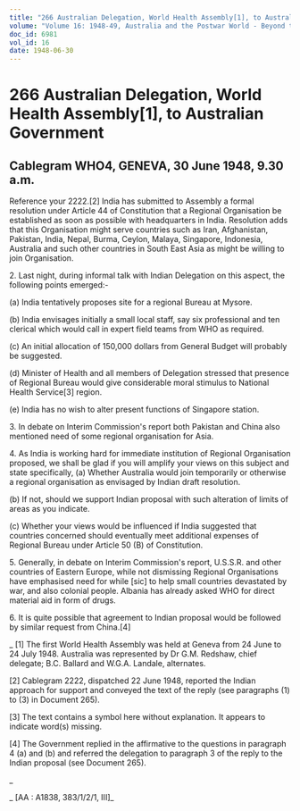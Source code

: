 ```yaml
---
title: "266 Australian Delegation, World Health Assembly[1], to Australian Government"
volume: "Volume 16: 1948-49, Australia and the Postwar World - Beyond the Region"
doc_id: 6981
vol_id: 16
date: 1948-06-30
---
```


# 266 Australian Delegation, World Health Assembly[1], to Australian Government

## Cablegram WHO4, GENEVA, 30 June 1948, 9.30 a.m.

Reference your 2222.[2] India has submitted to Assembly a formal resolution under Article 44 of Constitution that a Regional Organisation be established as soon as possible with headquarters in India. Resolution adds that this Organisation might serve countries such as Iran, Afghanistan, Pakistan, India, Nepal, Burma, Ceylon, Malaya, Singapore, Indonesia, Australia and such other countries in South East Asia as might be willing to join Organisation.

2\. Last night, during informal talk with Indian Delegation on this aspect, the following points emerged:-

(a) India tentatively proposes site for a regional Bureau at Mysore.

(b) India envisages initially a small local staff, say six professional and ten clerical which would call in expert field teams from WHO as required.

(c) An initial allocation of 150,000 dollars from General Budget will probably be suggested.

(d) Minister of Health and all members of Delegation stressed that presence of Regional Bureau would give considerable moral stimulus to National Health Service[3] region.

(e) India has no wish to alter present functions of Singapore station.

3\. In debate on Interim Commission's report both Pakistan and China also mentioned need of some regional organisation for Asia.

4\. As India is working hard for immediate institution of Regional Organisation proposed, we shall be glad if you will amplify your views on this subject and state specifically, (a) Whether Australia would join temporarily or otherwise a regional organisation as envisaged by Indian draft resolution.

(b) If not, should we support Indian proposal with such alteration of limits of areas as you indicate.

(c) Whether your views would be influenced if India suggested that countries concerned should eventually meet additional expenses of Regional Bureau under Article 50 (B) of Constitution.

5\. Generally, in debate on Interim Commission's report, U.S.S.R. and other countries of Eastern Europe, while not dismissing Regional Organisations have emphasised need for while [sic] to help small countries devastated by war, and also colonial people. Albania has already asked WHO for direct material aid in form of drugs.

6\. It is quite possible that agreement to Indian proposal would be followed by similar request from China.[4]

_ [1] The first World Health Assembly was held at Geneva from 24 June to 24 July 1948. Australia was represented by Dr G.M. Redshaw, chief delegate; B.C. Ballard and W.G.A. Landale, alternates.

[2] Cablegram 2222, dispatched 22 June 1948, reported the Indian approach for support and conveyed the text of the reply (see paragraphs (1) to (3) in Document 265).

[3] The text contains a symbol here without explanation. It appears to indicate word(s) missing.

[4] The Government replied in the affirmative to the questions in paragraph 4 (a) and (b) and referred the delegation to paragraph 3 of the reply to the Indian proposal (see Document 265).

_

_ [AA : A1838, 383/1/2/1, III]_
